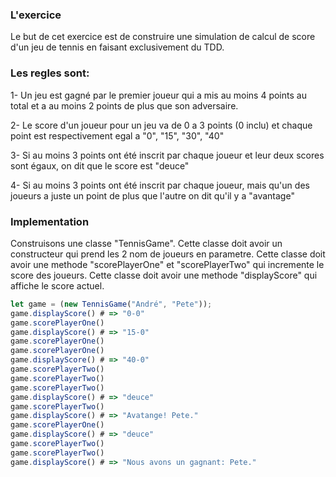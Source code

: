 ### L'exercice

Le but de cet exercice est de construire une simulation de calcul de score d'un 
jeu de tennis en faisant exclusivement du TDD.

### Les regles sont:

1- Un jeu est gagné par le premier joueur qui a mis au moins 4 points au total et a au moins 2 points de plus
que son adversaire.

2- Le score d'un joueur pour un jeu va de 0 a 3 points (0 inclu) et chaque point est respectivement egal a
"0", "15", "30", "40"

3- Si au moins 3 points ont été inscrit par chaque joueur et leur deux scores sont égaux, on dit que le score est "deuce"

4- Si au moins 3 points ont été inscrit par chaque joueur, mais qu'un des joueurs a juste un point de plus que l'autre
on dit qu'il y a "avantage"

### Implementation

Construisons une classe "TennisGame".
Cette classe doit avoir un constructeur qui prend les 2 nom de joueurs en parametre.
Cette classe doit avoir une methode "scorePlayerOne" et "scorePlayerTwo" qui incremente le score des joueurs.
Cette classe doit avoir une methode "displayScore" qui affiche le score actuel.

```javascript
let game = (new TennisGame("André", "Pete"));
game.displayScore() # => "0-0"
game.scorePlayerOne()
game.displayScore() # => "15-0"
game.scorePlayerOne()
game.scorePlayerOne()
game.displayScore() # => "40-0"
game.scorePlayerTwo()
game.scorePlayerTwo()
game.scorePlayerTwo()
game.displayScore() # => "deuce"
game.scorePlayerTwo()
game.displayScore() # => "Avatange! Pete."
game.scorePlayerOne()
game.displayScore() # => "deuce"
game.scorePlayerTwo()
game.scorePlayerTwo()
game.displayScore() # => "Nous avons un gagnant: Pete."
```
